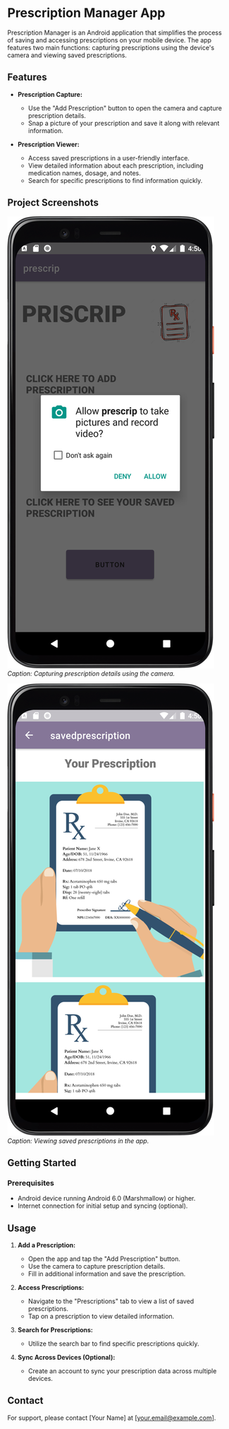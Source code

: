 # Prescription Manager App

Prescription Manager is an Android application that simplifies the process of saving and accessing prescriptions on your mobile device. The app features two main functions: capturing prescriptions using the device's camera and viewing saved prescriptions.

## Features

- **Prescription Capture:**
  - Use the "Add Prescription" button to open the camera and capture prescription details.
  - Snap a picture of your prescription and save it along with relevant information.

- **Prescription Viewer:**
  - Access saved prescriptions in a user-friendly interface.
  - View detailed information about each prescription, including medication names, dosage, and notes.
  - Search for specific prescriptions to find information quickly.

## Project Screenshots

![Add Prescription](/screenshots/add1.png)
*Caption: Capturing prescription details using the camera.*

![save Prescription](/screenshots/view.png)
*Caption: Viewing saved prescriptions in the app.*

## Getting Started

### Prerequisites

- Android device running Android 6.0 (Marshmallow) or higher.
- Internet connection for initial setup and syncing (optional).

## Usage

1. **Add a Prescription:**
   - Open the app and tap the "Add Prescription" button.
   - Use the camera to capture prescription details.
   - Fill in additional information and save the prescription.

2. **Access Prescriptions:**
   - Navigate to the "Prescriptions" tab to view a list of saved prescriptions.
   - Tap on a prescription to view detailed information.

3. **Search for Prescriptions:**
   - Utilize the search bar to find specific prescriptions quickly.

4. **Sync Across Devices (Optional):**
   - Create an account to sync your prescription data across multiple devices.

## Contact

For support, please contact [Your Name] at [your.email@example.com].
